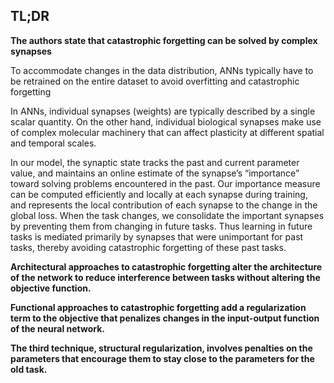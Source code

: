 ## TL;DR

**The authors state that catastrophic forgetting can be solved by complex synapses**

To accommodate changes
in the data distribution, ANNs typically have to be retrained on the entire dataset to avoid overfitting and catastrophic forgetting 

In ANNs, individual synapses
(weights) are typically described by a single scalar quantity.
On the other hand, individual biological synapses make use
of complex molecular machinery that can affect plasticity
at different spatial and temporal scales.

In our model, the synaptic state tracks the past and current parameter value, and
maintains an online estimate of the synapse’s “importance”
toward solving problems encountered in the past. Our importance measure can be computed efficiently and locally
at each synapse during training, and represents the local
contribution of each synapse to the change in the global
loss. When the task changes, we consolidate the important synapses by preventing them from changing in future
tasks. Thus learning in future tasks is mediated primarily
by synapses that were unimportant for past tasks, thereby
avoiding catastrophic forgetting of these past tasks.

**Architectural approaches to catastrophic forgetting alter
the architecture of the network to reduce interference between tasks without altering the objective function.**

**Functional approaches to catastrophic forgetting add a regularization term to the objective that penalizes changes in
the input-output function of the neural network.**

**The third technique, structural regularization, involves
penalties on the parameters that encourage them to stay
close to the parameters for the old task.**
